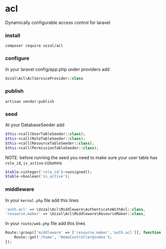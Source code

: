 # acl

Dynamically configurable access control for laravel

### install

```
composer require uzzal/acl
```

### configure
In your laravel config/app.php under providers add 

```php
Uzzal\Acl\AclServiceProvider::class
```
### publish
```
artisan vendor:publish
```

### seed
At your DatabaseSeeder add

```php
$this->call(UserTableSeeder::class);        
$this->call(RoleTableSeeder::class);
$this->call(ResourceTableSeeder::class);
$this->call(PermissionTableSeeder::class);
```

NOTE: before running the seed you need to make sure your user table has `role_id`, `is_active` columns
```php
$table->integer('role_id')->unsigned();
$table->boolean('is_active');
```

### middleware
In your `kernal.php` file add this lines
```php
'auth.acl' => \Uzzal\Acl\Middleware\AuthenticateWithAcl::class,        
'resource.maker' => \Uzzal\Acl\Middleware\ResourceMaker::class,
```
In your `route/web.php` file add this lines
```php
Route::group(['middleware' => ['resource.maker','auth.acl']], function () {    
    Route::get('/home', 'HomeController@index');    
});
```

